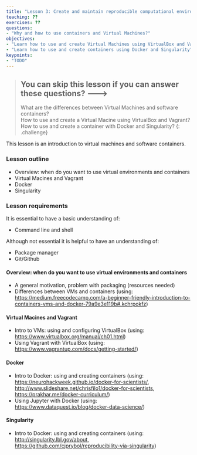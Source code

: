```yaml
---
title: "Lesson 3: Create and maintain reproducible computational environments"
teaching: ??
exercises: ??
questions:
- "Why and how to use containers and Virtual Machines?"
objectives:
- "Learn how to use and create Virtual Machines using VirtualBox and Vagrant"
- "Learn how to use and create containers using Docker and Singularity"
keypoints:
- "TODO"
---
```


> ## You can skip this lesson if you can answer these questions? --->
> What are the differences between Virtual Machines and software containers?  
> How to use and create a Virtual Macine using VirtualBox and Vagrant?
> How to use and create a container with Docker and Singularity? 
{: .challenge}

This lesson is an introduction to virtual machines and software containers.

### Lesson outline

- Overview: when do you want to use virtual environments and containers
- Virtual Macines and Vagrant
- Docker
- Singularity


### Lesson requirements

It is essential to have a basic understanding of:
- Command line and shell

Although not essential it is helpful to have an understanding of:
- Package manager
- Git/Github


####  Overview: when do you want to use virtual environments and containers
- A general motivation, problem with packaging (resources needed)
- Differences between VMs and containers (using: https://medium.freecodecamp.com/a-beginner-friendly-introduction-to-containers-vms-and-docker-79a9e3e119b#.kchrpokfz)


#### Virtual Macines and Vagrant
- Intro to VMs: using and configuring VirtualBox (using: https://www.virtualbox.org/manual/ch01.html)
- Using Vagrant with VirtualBox (using: https://www.vagrantup.com/docs/getting-started/)


#### Docker
- Intro to Docker: using and creating containers (using: https://neurohackweek.github.io/docker-for-scientists/, http://www.slideshare.net/chrisfilo1/docker-for-scientists, https://prakhar.me/docker-curriculum/) 
- Using Jupyter with Docker (using: https://www.dataquest.io/blog/docker-data-science/)

#### Singularity
- Intro	to Docker: using and creating containers (using: http://singularity.lbl.gov/about, https://github.com/cjprybol/reproducibility-via-singularity)

